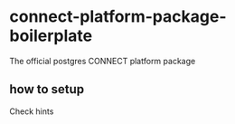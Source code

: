 # connect-platform-package-boilerplate
The official postgres CONNECT platform package


## how to setup
Check hints